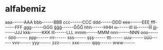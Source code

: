 # alfabemiz
aaa------AAA
bbb------BBB
ccc------CCC
ddd------DDD
eee------EEE
fff------FFF
ggg------GGG
ğğğ------ĞĞĞ
hhh------HHH
ııı------III
iii------İİİ
jjj------JJJ
kkk------KKK
lll------LLL
mmm------MMM
nnn------NNN
ooo------
ööö------
ppp------
rrr------
sss------
şşş------
ttt------
uuu------
üüü------
vvv------
yyy------
zzz------
xxx------
qqq------
www------
